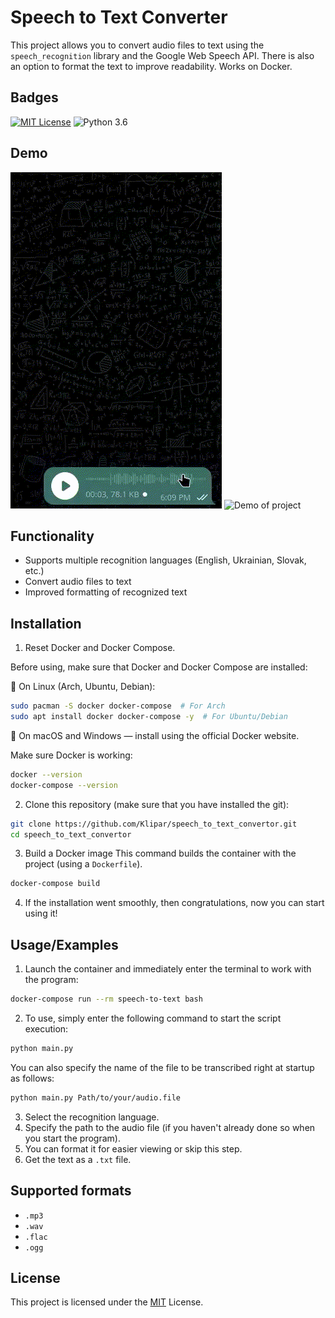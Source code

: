 # Speech to Text Converter

This project allows you to convert audio files to text using the `speech_recognition` library and the Google Web Speech API. There is also an option to format the text to improve readability. Works on Docker.


## Badges

[![MIT License](https://img.shields.io/badge/License-MIT-green.svg)](https://choosealicense.com/licenses/mit/)
![Python 3.6](https://img.shields.io/badge/Python-3.6-blue?logo=python)

## Demo

![Demo of project](media/demo1.GIF)
![Demo of project](media/demo2.GIF)
## Functionality

- Supports multiple recognition languages (English, Ukrainian, Slovak, etc.)
- Convert audio files to text
- Improved formatting of recognized text

## Installation

1. Reset Docker and Docker Compose.

Before using, make sure that Docker and Docker Compose are installed:

🔹 On Linux (Arch, Ubuntu, Debian):
``` Bash
sudo pacman -S docker docker-compose  # For Arch
sudo apt install docker docker-compose -y  # For Ubuntu/Debian
```

🔹 On macOS and Windows — install using the official Docker website.

Make sure Docker is working:
``` Bash
docker --version
docker-compose --version
```
2. Clone this repository (make sure that you have installed the git):
``` Bash
git clone https://github.com/Klipar/speech_to_text_convertor.git
cd speech_to_text_convertor
```
3. Build a Docker image
This command builds the container with the project (using a `Dockerfile`).
``` Bash
docker-compose build
```
4. If the installation went smoothly, then congratulations, now you can start using it!


## Usage/Examples

1. Launch the container and immediately enter the terminal to work with the program:
``` Bash
docker-compose run --rm speech-to-text bash
```
2. To use, simply enter the following command to start the script execution:
``` Bash
python main.py
```
You can also specify the name of the file to be transcribed right at startup as follows:
``` Bash
python main.py Path/to/your/audio.file
```
3. Select the recognition language.
4. Specify the path to the audio file (if you haven't already done so when you start the program).
5. You can format it for easier viewing or skip this step.
6. Get the text as a `.txt` file.

## Supported formats
- `.mp3`
- `.wav`
- `.flac`
- `.ogg`
## License

This project is licensed under the [MIT](https://choosealicense.com/licenses/mit/) License.